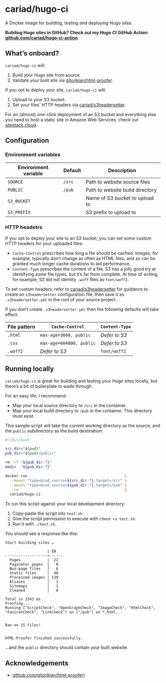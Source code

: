 # cariad/hugo-ci

A Docker image for building, testing and deploying Hugo sites.

**Building Hugo sites in GitHub? Check out my _Hugo CI_ GitHub Action: [github.com/cariad/hugo-ci-action](https://github.com/cariad/hugo-ci-action)**

## What’s onboard?

`cariad/hugo-ci` will:

1. Build your Hugo site from source.
1. Validate your built site via [gjtorikian/html-proofer](https://github.com/gjtorikian/html-proofer).

If you opt to deploy your site, `cariad/hugo-ci` will:

1. Upload to your S3 bucket.
1. Set your files’ HTTP headers via [cariad/s3headersetter](https://github.com/cariad/s3headersetter).

For an (almost) one-click deployment of an S3 bucket and everything else you need to host a static site in Amazon Web Services, check out [sitestack.cloud](https://sitestack.cloud).

## Configuration

### Environment variables

| Environment variable | Default | Description                      |
|----------------------|---------|----------------------------------|
| `SOURCE`             | `/src`  | Path to website source files     |
| `PUBLIC`             | `/pub`  | Path to website build directory  |
| `S3_BUCKET`          |         | Name of S3 bucket to upload to   |
| `S3_PREFIX`          |         | S3 prefix to upload to           |

### HTTP headetrs

If you opt to deploy your site to an S3 bucket, you can set some custom HTTP headers for your uploaded files:

- `Cache-Control` prescribes how long a file should be cached. Images, for example, typically don’t change as often as HTML files, and so can be granted much longer cache durations to aid performance.
- `Content-Type` prescribes the content of a file. S3 has a jolly good try at identifying _some_ file types, but it’s far from complete. At time of writing, for example, S3 did not identity `.woff` files as `font/woff2`.

To set custom headers, refer to [cariad/s3headersetter](https://github.com/cariad/s3headersetter) for guidance to create an `s3headersetter` configuration file, then save it as `.s3headersetter.yml` in the root of your source project.

If you don’t create `.s3headersetter.yml` then the following defaults will take effect:

| File pattern | `Cache-Control`          | `Content-Type` |
|--------------|--------------------------|----------------|
| `.html`      | `max-age=3600, public`   | _Defer to S3_  |
| `.css`       | `max-age=604800, public` | _Defer to S3_  |
| `.woff2`     | _Defer to S3_            | `font/woff2`   |

## Running locally

`cariad/hugo-ci` is great for building and testing your Hugo sites locally, but there’s a bit of boilerplate to wade through.

For an easy life, I recommend:

- Map your local source directory to `/src` in the container.
- Map your local build directory to `/pub` in the container. This directory must exist.

This sample script will take the current working directory as the source, and the `public` subdirectory as the build destination:

```bash
#!/bin/bash

src_dir="$(pwd)"
pub_dir="$(pwd)/public"

rm -rf "${pub_dir:?}"
mkdir  "${pub_dir:?}"

docker run                                            \
  --mount "type=bind,source=${src_dir:?},target=/src" \
  --mount "type=bind,source=${pub_dir:?},target=/pub" \
  --rm                                                \
  cariad/hugo-ci
```

To run this script against your local development directory:

1. Copy-paste the script into `test.sh`.
1. Give the script permission to execute with `chmod +x test.sh`.
1. Run it with `./test.sh`.

You should see a response like this:

```text
Start building sites …

                   | EN
-------------------+------
  Pages            |  22
  Paginator pages  |   0
  Non-page files   |   6
  Static files     |  48
  Processed images | 139
  Aliases          |   1
  Sitemaps         |   1
  Cleaned          |   0

Total in 3343 ms
Proofing...
Running ["ScriptCheck", "OpenGraphCheck", "ImageCheck", "HtmlCheck", "FaviconCheck", "LinkCheck"] on ["/pub"] on *.html...


Ran on 15 files!


HTML-Proofer finished successfully.
```

…and the `public` directory should contain your built website.

## Acknowledgements

- [github.com/gjtorikian/html-proofer)](https://github.com/gjtorikian/html-proofer)
